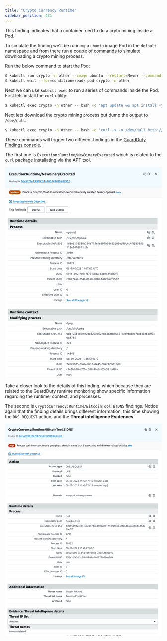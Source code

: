```yaml
---
title: "Crypto Currency Runtime"
sidebar_position: 431
---
```


This finding indicates that a container tried to do a cryto mining inside a Pod.

To simulate the finding we'll be running a `ubuntu` image Pod in the `default` namespace and from there run a couple of commands to simulate downloading a crypto mining process.

Run the below command to start the Pod:

```bash
$ kubectl run crypto -n other --image ubuntu --restart=Never --command -- sleep infinity
$ kubectl wait --for=condition=ready pod crypto -n other
```

Next we can use `kubectl exec` to run a series of commands inside the Pod. First lets install the `curl` utility:

```bash
$ kubectl exec crypto -n other -- bash -c 'apt update && apt install -y curl'
```

Next lets download the crypto mining process but dump the output to `/dev/null`:

```bash test=false
$ kubectl exec crypto -n other -- bash -c 'curl -s -o /dev/null http://pool.minergate.com/zaq12wsxcde34rfvbgt56yhnmju78iklo90p && echo "Done!"'
```

These commands will trigger two different findings in the [GuardDuty Findings console](https://console.aws.amazon.com/guardduty/home#/findings).

The first one is `Execution:Runtime/NewBinaryExecuted` which is related to the `curl` package installating via the APT tool.

![](assets/binary-execution.png)

Take a closer look to the details of this finding, which because they are related to the GuardDuty runtime monitoring show specific information regarding the runtime, context, and processes.

The second is `CryptoCurrency:Runtime/BitcoinTool.B!DNS` findings. Notice again that the finding details brings different information, this time showing the `DNS_REQUEST` action, and the **Threat intelligence Evidences**.

![](assets/crypto-runtime.png)